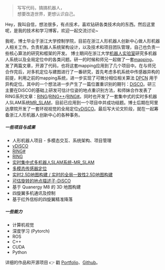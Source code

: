 > 写写代码，搞搞机器人，  
> 想要改造世界，更想认识自己。

Hey，我叫自信，想法很多，有点技术，喜欢钻研各类技术向的东西。然后这里呢，是我的技术和学习博客，欢迎一起交流讨论~

我呢，博士毕业于浙江大学控制学院，目前在浙江人形机器人创新中心做人形机器人相关工作。负责机器人系统架构设计，以及技术和项目团队管理，自己也负责一些核心算法的研究和框架的开发。
博士期间在浙江大学[机器人实验室](https://space.bilibili.com/544651460?spm_id_from=333.788.b_765f7570696e666f.1)研究多机器人系统以及全局定位中的各类问题。研一的时候和师兄一起做了一套[mapping](https://github.com/ZJU-Robotics-Lab/GEM)，发了两篇文章，开源了代码，也将这套mapping应用到了几个项目中。在与师兄合作完后，对多机定位与建图进行了一番研究，首先考虑多机系统中传感器异构的前提，利用之前的mapping系统，进一步实现了可微分相位相关算法 [DPCN](https://arxiv.org/abs/2008.09474) 用于异构定位。其中的一个想法进一步产生了一篇位置重识别的期刊：[DiSCO](https://ieeexplore.ieee.org/document/9359460)。研三主要在DiSCO的基础上研发可估计位姿的地点重识别方法，和师妹合作发表了RING系列文章：[RING](https://arxiv.org/abs/2204.07992)/[RING++](https://arxiv.org/abs/2210.05984)/[RING#](https://arxiv.org/abs/2409.00206)。同时也开发了一套集中式的实时多机器人SLAM系统[MR_SLAM](https://github.com/MaverickPeter/MR_SLAM)，目前已应用到一个项目中并成功结题。博士后期在阿里达摩院开发了一套环视视觉的全局定位[vDiSCO](https://github.com/MaverickPeter/vDiSCO)。最后写大论文阶段，就在一起筹备浙江人形机器人创新中心的各种事务。


##### 一些项目与成果

- 人形机器人项目 - 多模态交互、系统架构、项目管理
- [vDiSCO](https://github.com/MaverickPeter/vDiSCO)
- [RING#](https://github.com/lus6-Jenny/RINGSharp)
- [RING](https://github.com/lus6-Jenny/RING)
- [实时集中式多机器人SLAM系统-MR_SLAM](https://github.com/MaverickPeter/MR_SLAM)
- [多模态传感器定位](https://github.com/ZJU-Robotics-Lab/DPCN)
- [实时2.5D地图构建 / 实时的全局一致性2.5D地图构建](https://github.com/ZJU-Robotics-Lab/GEM)
- [可估旋转的地点描述子-DiSCO](https://github.com/MaverickPeter/DiSCO-pytorch)
- 基于 Quanergy M8 的 3D 地图构建
- 四旋翼多机通讯及控制
- 基于红外信标的四旋翼精准降落

##### 一些能力

- 计算机视觉
- 深度学习 (Pytorch)
- ROS
- C++
- CUDA
- Python

详细的作品和开源项目 👉 戳 [Portfolio](/portfolio)、[Github](http://github.com/maverickpeter)。 
